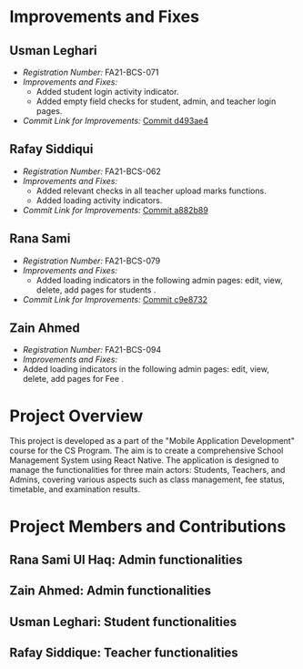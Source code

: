 # Improvements and Fixes

## Usman Leghari
- *Registration Number:* FA21-BCS-071
- *Improvements and Fixes:*
  - Added student login activity indicator.
  - Added empty field checks for student, admin, and teacher login pages.
- *Commit Link for Improvements:* [Commit d493ae4](https://github.com/ranasamiulhaq/StudentMS/commit/d493ae445d6b5ba1604d1a8b95971faa84c108fb)

## Rafay Siddiqui
- *Registration Number:* FA21-BCS-062
- *Improvements and Fixes:*
  - Added relevant checks in all teacher upload marks functions.
  - Added loading activity indicators.
- *Commit Link for Improvements:* [Commit a882b89](https://github.com/ranasamiulhaq/StudentMS/commit/a882b893c0610b33b291630e7e63aff88fcf69c3)

## Rana Sami
- *Registration Number:* FA21-BCS-079
- *Improvements and Fixes:*
  - Added loading indicators in the following admin pages: edit, view, delete, add pages for students .
- *Commit Link for Improvements:* [Commit c9e8732](https://github.com/ranasamiulhaq/StudentMS/commit/c9e8732358f1014b4679820b079ef93573ae75e9)

## Zain Ahmed
- *Registration Number:* FA21-BCS-094
- *Improvements and Fixes:* 
 - Added loading indicators in the following admin pages: edit, view, delete, add pages for Fee .

# Project Overview
This project is developed as a part of the "Mobile Application Development" course for the CS Program. The aim is to create a comprehensive School Management System using React Native. The application is designed to manage the functionalities for three main actors: Students, Teachers, and Admins, covering various aspects such as class management, fee status, timetable, and examination results.

# Project Members and Contributions
## Rana Sami Ul Haq: Admin functionalities
## Zain Ahmed: Admin functionalities
## Usman Leghari: Student functionalities
## Rafay Siddique: Teacher functionalities
